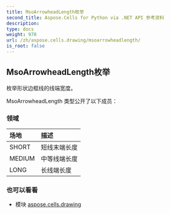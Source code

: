 ```yaml
---
title: MsoArrowheadLength枚举
second_title: Aspose.Cells for Python via .NET API 参考资料
description:
type: docs
weight: 970
url: /zh/aspose.cells.drawing/msoarrowheadlength/
is_root: false
---
```

## MsoArrowheadLength枚举
枚举形状边框线的线端宽度。



MsoArrowheadLength 类型公开了以下成员：

### 领域
|场地|描述|
| :- | :- |
| SHORT |短线末端长度|
| MEDIUM |中等线端长度|
| LONG |长线端长度|



### 也可以看看
* 模块 [aspose.cells.drawing](..)
